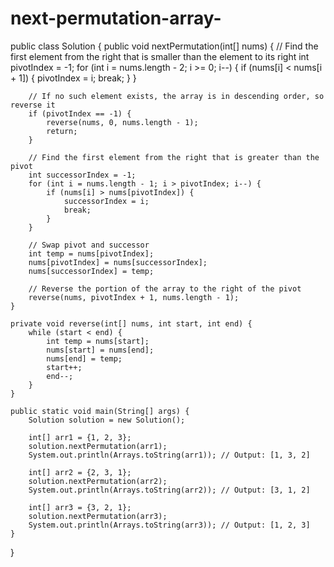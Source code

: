 # next-permutation-array-
public class Solution {
    public void nextPermutation(int[] nums) {
        // Find the first element from the right that is smaller than the element to its right
        int pivotIndex = -1;
        for (int i = nums.length - 2; i >= 0; i--) {
            if (nums[i] < nums[i + 1]) {
                pivotIndex = i;
                break;
            }
        }

        // If no such element exists, the array is in descending order, so reverse it
        if (pivotIndex == -1) {
            reverse(nums, 0, nums.length - 1);
            return;
        }

        // Find the first element from the right that is greater than the pivot
        int successorIndex = -1;
        for (int i = nums.length - 1; i > pivotIndex; i--) {
            if (nums[i] > nums[pivotIndex]) {
                successorIndex = i;
                break;
            }
        }

        // Swap pivot and successor
        int temp = nums[pivotIndex];
        nums[pivotIndex] = nums[successorIndex];
        nums[successorIndex] = temp;

        // Reverse the portion of the array to the right of the pivot
        reverse(nums, pivotIndex + 1, nums.length - 1);
    }

    private void reverse(int[] nums, int start, int end) {
        while (start < end) {
            int temp = nums[start];
            nums[start] = nums[end];
            nums[end] = temp;
            start++;
            end--;
        }
    }

    public static void main(String[] args) {
        Solution solution = new Solution();
        
        int[] arr1 = {1, 2, 3};
        solution.nextPermutation(arr1);
        System.out.println(Arrays.toString(arr1)); // Output: [1, 3, 2]

        int[] arr2 = {2, 3, 1};
        solution.nextPermutation(arr2);
        System.out.println(Arrays.toString(arr2)); // Output: [3, 1, 2]

        int[] arr3 = {3, 2, 1};
        solution.nextPermutation(arr3);
        System.out.println(Arrays.toString(arr3)); // Output: [1, 2, 3]
    }
}
